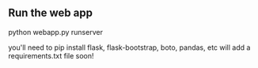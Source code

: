## Run the web app
python webapp.py runserver

you'll need to pip install flask, flask-bootstrap, boto, pandas, etc
will add a requirements.txt file soon!
